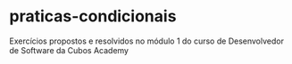 # praticas-condicionais
Exercícios propostos e resolvidos no módulo 1 do curso de Desenvolvedor de Software da Cubos Academy

